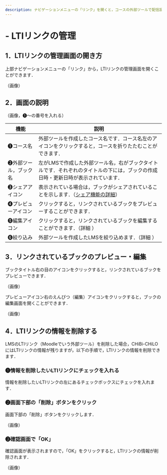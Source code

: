 ```yaml
---
description: ナビゲーションメニューの「リンク」を開くと，コースの外部ツールで配信設定を行ったブックの閲覧・編集が行なえます．また，LMSのLTIリンク（Moodleでいう外部ツール）を削除した場合，CHiBi-CHiLOにはLTIリンクの情報が残りますが，「リンク」の画面では，その情報を削除できます．
---
```


# - LTIリンクの管理

## 1．LTIリンクの管理画面の開き方

上部ナビゲーションメニューの「リンク」から，LTIリンクの管理画面を開くことができます．

（画像）

## 2．画面の説明

（画像，❶～の番号を入れる）

|機能|説明|
|-|-|
|❶コース名|外部ツールを作成したコース名です．コース名左のアイコンをクリックすると，コースを折りたたむことができます．|
|❷外部ツール，ブック名|左がLMSで作成した外部ツール名，右がブックタイトルです．それぞれのタイトルの下には，ブックの作成日時・更新日時が表示されています．|
|❸シェアアイコン|表示されている場合は，ブックがシェアされていることを示します．（[シェア機能の詳細](share.md)）|
|❹プレビューアイコン|クリックすると，リンクされているブックをプレビューすることができます．|
|❺編集アイコン|クリックすると，リンクされているブックを編集することができます．（詳細 ）|
|❻絞り込み|外部ツールを作成したLMSを絞り込めます．（詳細 ）|

## 3．リンクされているブックのプレビュー・編集

ブックタイトル右の目のアイコンをクリックすると，リンクされているブックをプレビューできます．

（画像）

プレビューアイコン右のえんぴつ（編集）アイコンをクリックすると，ブックの編集画面を開くことができます．

（画像）

## 4．LTIリンクの情報を削除する

LMSのLTIリンク（Moodleでいう外部ツール）を削除した場合，CHiBi-CHiLOにはLTIリンクの情報が残りますが，以下の手順で，LTIリンクの情報を削除できます．

### ❶情報を削除したいLTIリンクにチェックを入れる

情報を削除したいLTIリンクの左にあるチェックボックスにチェックを入れます．

### ❷画面下部の「削除」ボタンをクリック

画面下部の「削除」ボタンをクリックします．

（画像）

### ❸確認画面で「OK」

確認画面が表示されますので，「OK」をクリックすると，LTIリンクの情報が削除されます．

（画像）